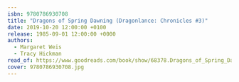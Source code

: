 ```yaml
---
isbn: 9780786930708
title: "Dragons of Spring Dawning (Dragonlance: Chronicles #3)"
date: 2019-10-20 12:00:00 +0100
release: 1985-09-01 12:00:00 +0000
authors:
  - Margaret Weis
  - Tracy Hickman
read_of: https://www.goodreads.com/book/show/68378.Dragons_of_Spring_Dawning
cover: 9780786930708.jpg
---
```

